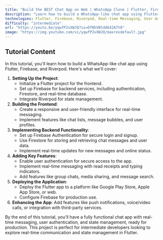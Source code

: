 ```yaml
---
title: "Build the BEST Chat App on Web | WhatsApp Clone | Flutter, Firebase, Riverpod Tutorial"
description: "Learn how to build a WhatsApp-like chat app using Flutter, Firebase, and Riverpod. This tutorial covers real-time messaging, user authentication, and state management with Riverpod."
technologies: Flutter, Firebase, Riverpod, Real-time Messaging, User Authentication, State Management
difficulty: "intermediate"
url: "https://youtu.be/yqwfP2vXWJQ?si=OfNhVBtdd642A7t0"
image: "https://img.youtube.com/vi/yqwfP2vXWJQ/maxresdefault.jpg"
---
```


## Tutorial Content

In this tutorial, you'll learn how to build a WhatsApp-like chat app using Flutter, Firebase, and Riverpod. Here's what we'll cover:

1. **Setting Up the Project**:
   - Initialize a Flutter project for the frontend.
   - Set up Firebase for backend services, including authentication, Firestore, and real-time database.
   - Integrate Riverpod for state management.
2. **Building the Frontend**:
   - Create a responsive and user-friendly interface for real-time messaging.
   - Implement features like chat lists, message bubbles, and user profiles.
3. **Implementing Backend Functionality**:
   - Set up Firebase Authentication for secure login and signup.
   - Use Firestore for storing and retrieving chat messages and user data.
   - Implement real-time updates for new messages and online status.
4. **Adding Key Features**:
   - Enable user authentication for secure access to the app.
   - Implement real-time messaging with read receipts and typing indicators.
   - Add features like group chats, media sharing, and message search.
5. **Deploying the Application**:
   - Deploy the Flutter app to a platform like Google Play Store, Apple App Store, or web.
   - Configure Firebase for production use.
6. **Enhancing the App**: Add features like push notifications, voice/video calls, or integration with third-party services.

By the end of this tutorial, you'll have a fully functional chat app with real-time messaging, user authentication, and state management, ready for production. This project is perfect for intermediate developers looking to explore real-time communication and state management in Flutter.